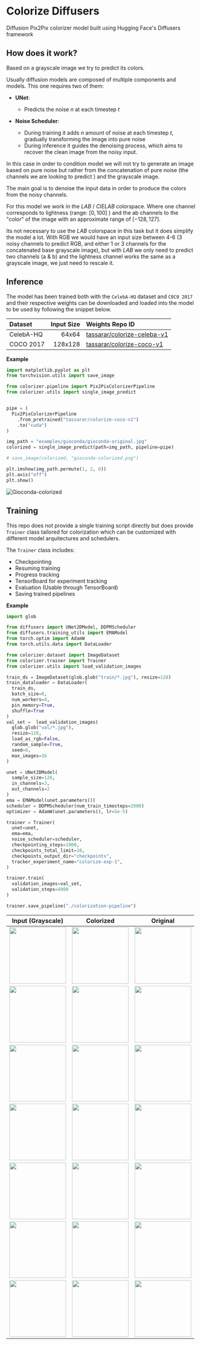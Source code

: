 # Colorize Diffusers

Diffusion Pix2Pix colorizer model built using Hugging Face's Diffusers framework

## How does it work?

Based on a grayscale image we try to predict its colors.


Usually diffusion models are composed of multiple components and models. This one requires two of them:
- **UNet**:
  - Predicts the noise $n$ at each timestep $t$


- **Noise Scheduler**:
    - During training it adds $n$ amount of noise at each timestep $t$, gradually transforming the image into pure noise
    - During inference it guides the denoising process, which aims to recover the clean image from the noisy input.


In this case in order to condition model we will not try to generate an image based on pure noise but rather from the concatenation of pure noise (the channels we are looking to predict <color>) and the grayscale image.

The main goal is to denoise the input data in order to produce the colors from the noisy channels.

For this model we work in the $LAB$ / $CIELAB$ colorspace. Where one channel corresponds to lightness (range: $[0, 100]$ ) and the ab channels to the "color" of the image with an approximate range of $[-128, 127]$.

Its not necessary to use the $LAB$ colorspace in this task but it does simplify the model a lot. With RGB we would have an input size between 4-6 (3 noisy channels to predict RGB, and either 1 or 3 channels for the concatenated base grayscale image), but with $LAB$ we only need to predict two channels (a & b) and the lightness channel works the same as a grayscale image, we just need to rescale it.

## Inference

The model has been trained both with the `CelebA-HQ` dataset and `C0C0 2017` and their respective weights can be downloaded and loaded into the model to be used by following the snippet below.

|Dataset|Input Size|Weights Repo ID|
|:---|---:|:---|
|CelebA-HQ|64x64|[tassarar/colorize-celeba-v1](https://huggingface.co/tassarar/colorize-celeba-v1)|
|COCO 2017|128x128|[tassarar/colorize-coco-v1](https://huggingface.co/tassarar/colorize-coco-v1)|

**Example**
```python
import matplotlib.pyplot as plt
from torchvision.utils import save_image

from colorizer.pipeline import Pix2PixColorizerPipeline
from colorizer.utils import single_image_predict


pipe = (
  Pix2PixColorizerPipeline
    .from_pretrained("tassarar/colorize-coco-v1")
    .to("cuda")
)

img_path = "examples/gioconda/gioconda-original.jpg"
colorized = single_image_predict(path=img_path, pipeline=pipe)

# save_image(colorized, "gioconda-colorized.png")

plt.imshow(img_path.permute(1, 2, 0))
plt.axis("off")
plt.show()
```

![Gioconda-colorized](./examples/gioconda/gioconda-colorized-1.png)

## Training

This repo does not provide a single training script directly but does provide `Trainer` class tailored for colorization which can be customized with different model arquitectures and schedulers.

The `Trainer` class includes:
- Checkpointing
- Resuming training
- Progress tracking
- TensorBoard for experiment tracking
- Evaluation (Usable through TensorBoard)
- Saving trained pipelines

**Example**
```python
import glob

from diffusers import UNet2DModel, DDPMScheduler
from diffusers.training_utils import EMAModel
from torch.optim import AdamW
from torch.utils.data import DataLoader

from colorizer.dataset import ImageDataset
from colorizer.trainer import Trainer
from colorizer.utils import load_validation_images

train_ds = ImageDataset(glob.glob("train/*.jpg"), resize=128)
train_dataloader = DataLoader(
  train_ds,
  batch_size=8,
  num_workers=4,
  pin_memory=True,
  shuffle=True
)
val_set =  load_validation_images(
  glob.glob("val/*.jpg"),
  resize=128,
  load_as_rgb=False,
  random_sample=True,
  seed=0,
  max_images=16
)

unet = UNet2DModel(
  sample_size=128,
  in_channels=3,
  out_channels=2
)
ema = EMAModel(unet.parameters())
scheduler = DDPMScheduler(num_train_timesteps=2000)
optimizer = AdamW(unet.parameters(), lr=5e-5)

trainer = Trainer(
  unet=unet,
  ema=ema,
  noise_scheduler=scheduler,
  checkpointing_steps=1000,
  checkpoints_total_limit=10,
  checkpoints_output_dir="checkpoints",
  tracker_experiment_name="colorize-exp-1",
)

trainer.train(
  validation_images=val_set,
  validation_steps=4000
)

trainer.save_pipeline("./colorization-pipeline")
```

| Input (Grayscale) | Colorized | Original |
|---|---|---|
|<img src="examples/sign/sign-bw.png" height=150>| <img src=examples/sign/sign-colorized-1.png height=150> | <img src=examples/sign/sign-original.png height=150> |
|<img src="examples/city/city-bw.png" height=150>| <img src=examples/city/city-colorized-1.png height=150> | <img src=examples/city/city-original.png height=150> |
|<img src="examples/dog/dog-bw.png" height=150>| <img src=examples/dog/dog-colorized-1.png height=150> | <img src=examples/dog/dog-original.png height=150> |
|<img src="examples/room/room-bw.png" height=150>| <img src=examples/room/room-colorized-1.png height=150> | <img src=examples/room/room-original.png height=150> |
|<img src="examples/room2/room2-bw.png" height=150>| <img src=examples/room2/room2-colorized-1.png height=150> | <img src=examples/room2/room2-original.png height=150> |
|<img src="examples/snow/snow-bw.png" height=150>| <img src=examples/snow/snow-colorized-1.png height=150> | <img src=examples/snow/snow-original.png height=150> |
|<img src="examples/tv/tv-bw.png" height=150>| <img src=examples/tv/tv-colorized-1.png height=150> | <img src=examples/tv/tv-original.png height=150> |
